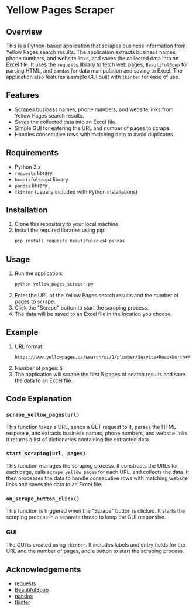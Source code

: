 # Yellow Pages Scraper

## Overview

This is a Python-based application that scrapes business information from Yellow Pages search results. The application extracts business names, phone numbers, and website links, and saves the collected data into an Excel file. It uses the `requests` library to fetch web pages, `BeautifulSoup` for parsing HTML, and `pandas` for data manipulation and saving to Excel. The application also features a simple GUI built with `tkinter` for ease of use.

## Features

- Scrapes business names, phone numbers, and website links from Yellow Pages search results.
- Saves the collected data into an Excel file.
- Simple GUI for entering the URL and number of pages to scrape.
- Handles consecutive rows with matching data to avoid duplicates.

## Requirements

- Python 3.x
- `requests` library
- `beautifulsoup4` library
- `pandas` library
- `tkinter` (usually included with Python installations)

## Installation

1. Clone this repository to your local machine.
2. Install the required libraries using pip:
   ```sh
   pip install requests beautifulsoup4 pandas
   ```

## Usage

1. Run the application:
   ```sh
   python yellow_pages_scraper.py
   ```
2. Enter the URL of the Yellow Pages search results and the number of pages to scrape.
3. Click the "Scrape" button to start the scraping process.
4. The data will be saved to an Excel file in the location you choose.

## Example

1. URL format:
   ```
   https://www.yellowpages.ca/search/si/1/plumber/Service+Road+North+Mississauga+ON
   ```
2. Number of pages: `5`
3. The application will scrape the first 5 pages of search results and save the data to an Excel file.

## Code Explanation

### `scrape_yellow_pages(url)`

This function takes a URL, sends a GET request to it, parses the HTML response, and extracts business names, phone numbers, and website links. It returns a list of dictionaries containing the extracted data.

### `start_scraping(url, pages)`

This function manages the scraping process. It constructs the URLs for each page, calls `scrape_yellow_pages` for each URL, and collects the data. It then processes the data to handle consecutive rows with matching website links and saves the data to an Excel file.

### `on_scrape_button_click()`

This function is triggered when the "Scrape" button is clicked. It starts the scraping process in a separate thread to keep the GUI responsive.

### GUI

The GUI is created using `tkinter`. It includes labels and entry fields for the URL and the number of pages, and a button to start the scraping process.

## Acknowledgements

- [requests](https://docs.python-requests.org/en/latest/)
- [BeautifulSoup](https://www.crummy.com/software/BeautifulSoup/bs4/doc/)
- [pandas](https://pandas.pydata.org/)
- [tkinter](https://docs.python.org/3/library/tkinter.html)
